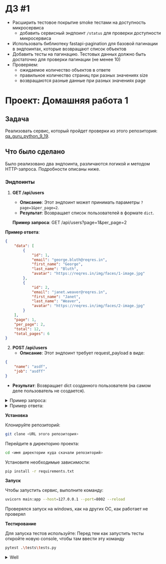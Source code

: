 
# ДЗ #1
- Расширить тестовое покрытие smoke тестами на доступность микросервиса
  - добавить сервисный эндпоинт `/status` для проверки доступности микросервиса
- Использовать библиотеку fastapi-pagination для базовой пагинации в эндпоинтах, которые возвращают список объектов
- Добавить тесты на пагинацию. Тестовых данных должно быть достаточно для проверки пагинации (не менее 10)
- Проверяем:
    - ожидаемое количество объектов в ответе
    - правильное количество страниц при разных значениях size
    - возвращаются разные данные при разных значениях page
# Проект: Домашняя работа 1

## Задача
Реализовать сервис, который пройдет проверки из этого репозитория: [qa_guru_python_9_19](https://github.com/qa-guru/qa_guru_python_9_19/blob/master/test_reqres.py).

## Что было сделано
Было реализовано два эндпоинта, различаются логикой и методом HTTP-запроса. Подробности описаны ниже.

### Эндпоинты

1. **GET /api/users**
   - **Описание**: Этот эндпоинт может принимать параметры `?page=1&per_page=2`.
   - **Результат**: Возвращает список пользователей в формате `dict`.

   **Пример запроса**:
GET /api/users?page=1&per_page=2

**Пример ответа**:
```json
{
    "data": [
        {
            "id": 1,
            "email": "george.bluth@reqres.in",
            "first_name": "George",
            "last_name": "Bluth",
            "avatar": "https://reqres.in/img/faces/1-image.jpg"
        },
        {
            "id": 2,
            "email": "janet.weaver@reqres.in",
            "first_name": "Janet",
            "last_name": "Weaver",
            "avatar": "https://reqres.in/img/faces/2-image.jpg"
        }
    ],
    "page": 1,
    "per_page": 2,
    "total": 12,
    "total_pages": 6
}
```

2. **POST /api/users**
    - **Описание**: Этот эндпоинт требует request_payload в виде:
```json
{
    "name": "asdf",
    "job": "asdff"
}
```

 - **Результат**: Возвращает dict созданного пользователя (на самом деле пользователь не создается).


<details>
<summary>Пример запроса:</summary>

```text
POST /api/users
Content-Type: application/json

{
    "name": "asdf",
    "job": "asdff"
}
```

</details>
<details>
<summary>Пример ответа:</summary>

```json
{
    "name": "asdf",
    "job": "asdff",
    "id": 1,
    "createdAt": "2024-07-20T06:41:57.327Z"
}
```
</details>

**Установка**

Клонируйте репозиторий:
```bash
git clone <URL этого репозитория>
```

Перейдите в директорию проекта:
```bash
cd <имя директории куда скачали репозиторий>
```

Установите необходимые зависимости:
```bash
pip install -r requirements.txt
```

**Запуск**

Чтобы запустить сервис, выполните команду:
```bash
uvicorn main:app --host=127.0.0.1 --port=8002 --reload
```
Проверялся запуск на windows, как на других ОС, как работает не проверял

**Тестирование**

Для запуска тестов используйте:
Перед тем как запустить тесты откройте новую console, чтобы там ввести эту команду
```bash
pytest .\tests\tests.py
```



<details>
<summary>Well</summary>

<details>
<summary>Try this</summary>

 <details>
 <summary>The other one</summary>

   <details>
   <summary>Ok, try this</summary>
   You got me 😂
   </details>
 </details>
</details>
</details>
